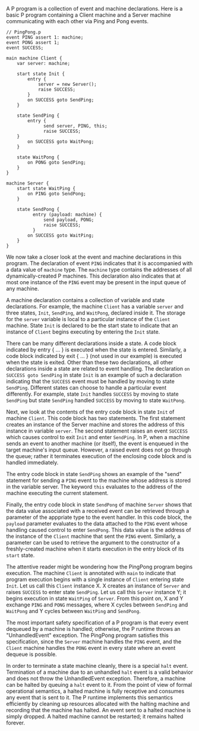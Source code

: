 A P program is a collection of event and machine declarations.
Here is a basic P program containing a Client machine and a Server machine
communicating with each other via Ping and Pong events.

```
// PingPong.p
event PING assert 1: machine;
event PONG assert 1;
event SUCCESS;

main machine Client {
    var server: machine;

    start state Init {
        entry {
  	        server = new Server();
	        raise SUCCESS;   	   
        }
        on SUCCESS goto SendPing;
    }

    state SendPing {
        entry {
	          send server, PING, this;
	          raise SUCCESS;
	}
        on SUCCESS goto WaitPong;
    }

    state WaitPong {
        on PONG goto SendPing;
    }
}

machine Server {
    start state WaitPing {
        on PING goto SendPong;
    }

    state SendPong {
	      entry (payload: machine) {
	          send payload, PONG;
	          raise SUCCESS;		 	  
	      }
        on SUCCESS goto WaitPing;
    }
}
```
We now take a closer look at the event and machine declarations in this program.
The declaration of event `PING` indicates that it is accompanied with
a data value of `machine` type.
The `machine` type contains the addresses of all dynamically-created
P machines.
This declaration also indicates that at most one instance of the `PING`
event may be present in the input queue of any machine.

A machine declaration contains a collection of variable and state
declarations.
For example, the machine `Client` has a variable `server` and three
states, `Init`, `SendPing`, and `WaitPong`, declared inside it.
The storage for the `server` variable is local to a particular instance
of the `Client` machine.
State `Init` is declared to be the start state to indicate that
an instance of `Client` begins executing by entering the `Init` state.

There can be many different declarations inside a state.
A code block indicated by entry { ... } is executed when
the state is entered.
Similarly, a code block indicated by exit { ... }
(not used in our example) is executed when the state is exited.
Other than these two declarations, all other declarations inside a
state are related to event handling.
The declaration `on SUCCESS goto SendPing` in state `Init` is an
example of such a declaration indicating that the `SUCCESS` event
must be handled by moving to state `SendPing`.
Different states can choose to handle a particular event
differently.
For example, state `Init` handles `SUCCESS` by moving to state `SendPing`
but state `SendPing` handled `SUCCESS` by moving to state `WaitPong`.

Next, we look at the contents of the entry code block in state `Init`
of machine `Client`.
This code block has two statements.
The first statement creates an
instance of the Server machine and stores the address of this
instance in variable `server`.
The second statement raises an event `SUCCESS`
which causes control to exit `Init` and enter `SendPing`.
In P, when a machine sends an event to another machine (or itself),
the event is enqueued in the target machine's input queue.
However, a raised event does not go through the queue;
rather it terminates execution of the enclosing code block and is
handled immediately.

The entry code block in state `SendPing` shows an example of the "send"
statement for sending a `PING` event to the machine whose address
is stored in the variable server.
The keyword `this` evaluates to the address of the machine
executing the current statement.

Finally, the entry code block in state `SendPong` of machine `Server`
shows that the data value associated with a received event can be
retrieved through a parameter of the apppriate type to the event handler.
In this code block, the `payload` parameter evaluates to the data attached to the
`PING` event whose handling caused control to enter `SendPong`.
This data value is the address of the instance of the `Client` machine
that sent the `PING` event.
Similarly, a parameter can be used to retrieve the argument
to the constructor of a freshly-created machine when it starts execution
in the entry block of its `start` state.

The attentive reader might be wondering how the PingPong program
begins execution.
The machine `Client` is annotated with `main` to indicate that program
execution begins with a single instance of `Client` entering state `Init`.
Let us call this `Client` instance X.
X creates an instance of `Server` and raises `SUCCESS` to enter state
`SendPing`.
Let us call this `Server` instance Y; it begins execution in state `WaitPing`
of `Server`.
From this point on, X and Y exchange `PING` and `PONG` messages, where X
cycles between `SendPing` and `WaitPong` and Y cycles between `WaitPing` and
`SendPong`.

The most important safety specification of a P program is that every event
dequeued by a machine is handled; otherwise, the P runtime throws an "UnhandledEvent" exception.
The PingPong program satisfies this specification, since the `Server`
machine handles the `PING` event, and the `Client` machine handles
the `PONG` event in every state where an event dequeue is possible.

In order to terminate a state machine cleanly, there is a special `halt` event.
Termination of a machine due to an unhandled `halt` event is a valid behavior
and does not throw the UnhandledEvent exception.
Therefore, a machine can be halted by queuing a `halt` event to it.
From the point of view of formal operational semantics,
a halted machine is fully receptive and consumes any event that is sent to it.
The P runtime implements this semantics efficiently by cleaning up resources
allocated with the halting machine and recording that the machine has halted.
An event sent to a halted machine is simply dropped.
A halted machine cannot be restarted; it remains halted forever. 
